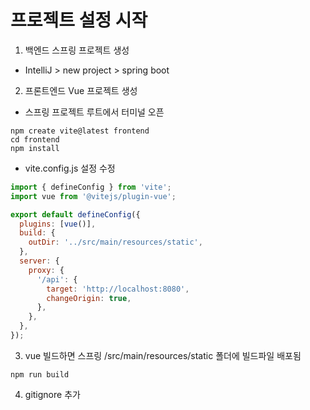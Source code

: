 # 프로젝트 설정 시작
1. 백엔드 스프링 프로젝트 생성
- IntelliJ > new project > spring boot
2. 프론트엔드 Vue 프로젝트 생성
- 스프링 프로젝트 루트에서 터미널 오픈
```
npm create vite@latest frontend
cd frontend
npm install
```
- vite.config.js 설정 수정
```javascript
import { defineConfig } from 'vite';
import vue from '@vitejs/plugin-vue';

export default defineConfig({
  plugins: [vue()],
  build: {
    outDir: '../src/main/resources/static',
  },
  server: {
    proxy: {
      '/api': {
        target: 'http://localhost:8080',
        changeOrigin: true,
      },
    },
  },
});
```
3. vue 빌드하면 스프링 /src/main/resources/static 폴더에 빌드파일 배포됨
```
npm run build
```
4. gitignore 추가
 
